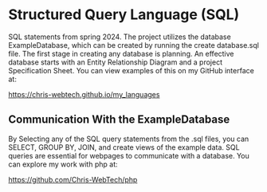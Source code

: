 # Structured Query Language (SQL)

SQL statements from spring 2024. The project utilizes the database ExampleDatabase, which 
can be created by running the create database.sql file. The first stage in creating any
database is planning. An effective database starts with an Entity Relationship Diagram and 
a project Specification Sheet. You can view examples of this on my GitHub interface at:

https://chris-webtech.github.io/my_languages

## Communication With the ExampleDatabase

By Selecting any of the SQL query statements from the .sql files, you can 
SELECT, GROUP BY, JOIN, and create views of the example data. SQL queries are 
essential for webpages to communicate with a database. You can explore my work 
with php at:

https://github.com/Chris-WebTech/php
